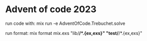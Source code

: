 # Advent of code 2023

run code with: mix run -e AdventOfCode.Trebuchet.solve

run format: mix format mix.exs "lib/**/*.{ex,exs}" "test/**/*.{ex,exs}"